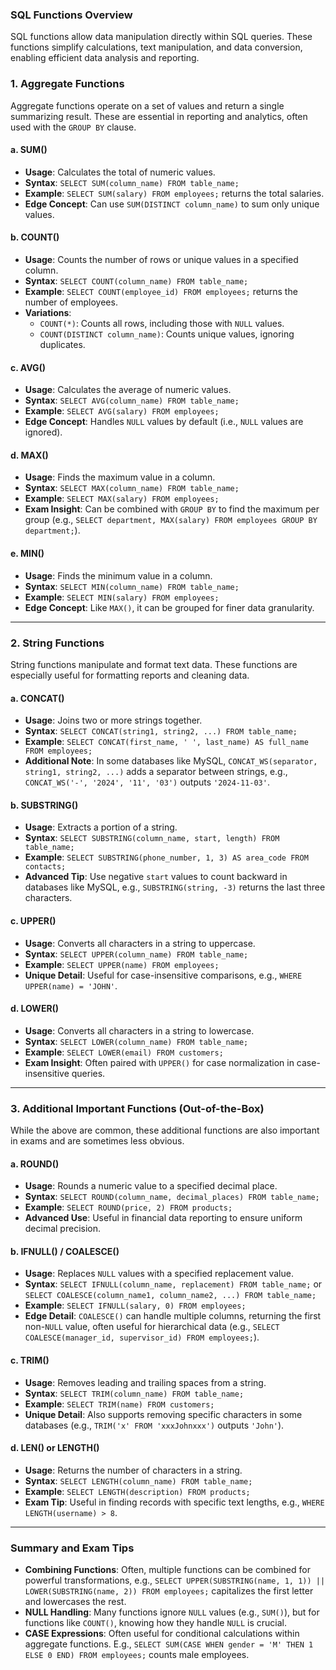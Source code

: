 

### SQL Functions Overview
SQL functions allow data manipulation directly within SQL queries. These functions simplify calculations, text manipulation, and data conversion, enabling efficient data analysis and reporting.

### 1. Aggregate Functions
Aggregate functions operate on a set of values and return a single summarizing result. These are essential in reporting and analytics, often used with the `GROUP BY` clause.

#### a. **SUM()** 
   - **Usage**: Calculates the total of numeric values.
   - **Syntax**: `SELECT SUM(column_name) FROM table_name;`
   - **Example**: `SELECT SUM(salary) FROM employees;` returns the total salaries.
   - **Edge Concept**: Can use `SUM(DISTINCT column_name)` to sum only unique values.

#### b. **COUNT()**
   - **Usage**: Counts the number of rows or unique values in a specified column.
   - **Syntax**: `SELECT COUNT(column_name) FROM table_name;`
   - **Example**: `SELECT COUNT(employee_id) FROM employees;` returns the number of employees.
   - **Variations**:
     - `COUNT(*)`: Counts all rows, including those with `NULL` values.
     - `COUNT(DISTINCT column_name)`: Counts unique values, ignoring duplicates.

#### c. **AVG()**
   - **Usage**: Calculates the average of numeric values.
   - **Syntax**: `SELECT AVG(column_name) FROM table_name;`
   - **Example**: `SELECT AVG(salary) FROM employees;`
   - **Edge Concept**: Handles `NULL` values by default (i.e., `NULL` values are ignored).

#### d. **MAX()**
   - **Usage**: Finds the maximum value in a column.
   - **Syntax**: `SELECT MAX(column_name) FROM table_name;`
   - **Example**: `SELECT MAX(salary) FROM employees;`
   - **Exam Insight**: Can be combined with `GROUP BY` to find the maximum per group (e.g., `SELECT department, MAX(salary) FROM employees GROUP BY department;`).

#### e. **MIN()**
   - **Usage**: Finds the minimum value in a column.
   - **Syntax**: `SELECT MIN(column_name) FROM table_name;`
   - **Example**: `SELECT MIN(salary) FROM employees;`
   - **Edge Concept**: Like `MAX()`, it can be grouped for finer data granularity.

---

### 2. String Functions
String functions manipulate and format text data. These functions are especially useful for formatting reports and cleaning data.

#### a. **CONCAT()**
   - **Usage**: Joins two or more strings together.
   - **Syntax**: `SELECT CONCAT(string1, string2, ...) FROM table_name;`
   - **Example**: `SELECT CONCAT(first_name, ' ', last_name) AS full_name FROM employees;`
   - **Additional Note**: In some databases like MySQL, `CONCAT_WS(separator, string1, string2, ...)` adds a separator between strings, e.g., `CONCAT_WS('-', '2024', '11', '03')` outputs `'2024-11-03'`.

#### b. **SUBSTRING()**
   - **Usage**: Extracts a portion of a string.
   - **Syntax**: `SELECT SUBSTRING(column_name, start, length) FROM table_name;`
   - **Example**: `SELECT SUBSTRING(phone_number, 1, 3) AS area_code FROM contacts;`
   - **Advanced Tip**: Use negative `start` values to count backward in databases like MySQL, e.g., `SUBSTRING(string, -3)` returns the last three characters.

#### c. **UPPER()**
   - **Usage**: Converts all characters in a string to uppercase.
   - **Syntax**: `SELECT UPPER(column_name) FROM table_name;`
   - **Example**: `SELECT UPPER(name) FROM employees;`
   - **Unique Detail**: Useful for case-insensitive comparisons, e.g., `WHERE UPPER(name) = 'JOHN'`.

#### d. **LOWER()**
   - **Usage**: Converts all characters in a string to lowercase.
   - **Syntax**: `SELECT LOWER(column_name) FROM table_name;`
   - **Example**: `SELECT LOWER(email) FROM customers;`
   - **Exam Insight**: Often paired with `UPPER()` for case normalization in case-insensitive queries.

---

### 3. Additional Important Functions (Out-of-the-Box)
While the above are common, these additional functions are also important in exams and are sometimes less obvious.

#### a. **ROUND()**
   - **Usage**: Rounds a numeric value to a specified decimal place.
   - **Syntax**: `SELECT ROUND(column_name, decimal_places) FROM table_name;`
   - **Example**: `SELECT ROUND(price, 2) FROM products;`
   - **Advanced Use**: Useful in financial data reporting to ensure uniform decimal precision.

#### b. **IFNULL() / COALESCE()**
   - **Usage**: Replaces `NULL` values with a specified replacement value.
   - **Syntax**: `SELECT IFNULL(column_name, replacement) FROM table_name;` or `SELECT COALESCE(column_name1, column_name2, ...) FROM table_name;`
   - **Example**: `SELECT IFNULL(salary, 0) FROM employees;`
   - **Edge Detail**: `COALESCE()` can handle multiple columns, returning the first non-`NULL` value, often useful for hierarchical data (e.g., `SELECT COALESCE(manager_id, supervisor_id) FROM employees;`).

#### c. **TRIM()**
   - **Usage**: Removes leading and trailing spaces from a string.
   - **Syntax**: `SELECT TRIM(column_name) FROM table_name;`
   - **Example**: `SELECT TRIM(name) FROM customers;`
   - **Unique Detail**: Also supports removing specific characters in some databases (e.g., `TRIM('x' FROM 'xxxJohnxxx')` outputs `'John'`).

#### d. **LEN() or LENGTH()**
   - **Usage**: Returns the number of characters in a string.
   - **Syntax**: `SELECT LENGTH(column_name) FROM table_name;`
   - **Example**: `SELECT LENGTH(description) FROM products;`
   - **Exam Tip**: Useful in finding records with specific text lengths, e.g., `WHERE LENGTH(username) > 8`.

---

### Summary and Exam Tips
- **Combining Functions**: Often, multiple functions can be combined for powerful transformations, e.g., `SELECT UPPER(SUBSTRING(name, 1, 1)) || LOWER(SUBSTRING(name, 2)) FROM employees;` capitalizes the first letter and lowercases the rest.
- **NULL Handling**: Many functions ignore `NULL` values (e.g., `SUM()`), but for functions like `COUNT()`, knowing how they handle `NULL` is crucial.
- **CASE Expressions**: Often useful for conditional calculations within aggregate functions. E.g., `SELECT SUM(CASE WHEN gender = 'M' THEN 1 ELSE 0 END) FROM employees;` counts male employees.
